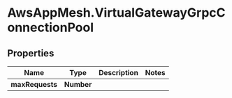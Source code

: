 # AwsAppMesh.VirtualGatewayGrpcConnectionPool

## Properties

Name | Type | Description | Notes
------------ | ------------- | ------------- | -------------
**maxRequests** | **Number** |  | 


